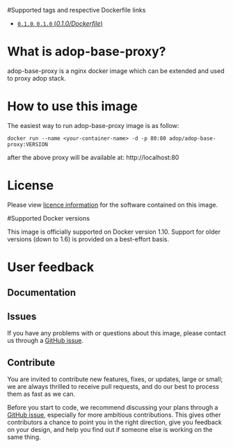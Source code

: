 #Supported tags and respective Dockerfile links

- [`0.1.0`, `0.1.0` (*0.1.0/Dockerfile*)](https://github.com/Accenture/adop-base-proxy/blob/master/Dockerfile.md)

# What is adop-base-proxy?

adop-base-proxy is a nginx docker image which can be extended and used to proxy adop stack. 

# How to use this image

The easiest way to run adop-base-proxy image is as follow:
```
docker run --name <your-container-name> -d -p 80:80 adop/adop-base-proxy:VERSION
```
after the above proxy will be available at: http://localhost:80

# License
Please view [licence information](https://github.com/Accenture/adop-base-proxy/blob/master/LICENSE.md) for the software contained on this image.

#Supported Docker versions

This image is officially supported on Docker version 1.10.
Support for older versions (down to 1.6) is provided on a best-effort basis.

# User feedback

## Documentation

## Issues
If you have any problems with or questions about this image, please contact us through a [GitHub issue](https://github.com/Accenture/adop-base-proxy/issues).

## Contribute
You are invited to contribute new features, fixes, or updates, large or small; we are always thrilled to receive pull requests, and do our best to process them as fast as we can.

Before you start to code, we recommend discussing your plans through a [GitHub issue](https://github.com/Accenture/adop-base-proxy/issues), especially for more ambitious contributions. This gives other contributors a chance to point you in the right direction, give you feedback on your design, and help you find out if someone else is working on the same thing.
